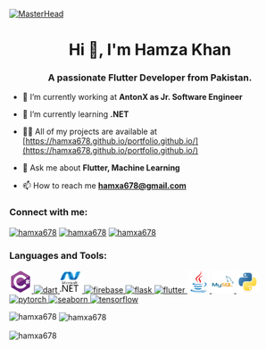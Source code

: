 [![MasterHead](https://media.licdn.com/dms/image/D4D16AQG0UJD03tdwbw/profile-displaybackgroundimage-shrink_350_1400/0/1683057888641?e=1689811200&v=beta&t=eGd7vq0FmtyVPq45wKyNjrtacb0DYgpY2ZQDoU1BO24)](https://rishavchanda.io)
<h1 align="center">Hi 👋, I'm Hamza Khan</h1>
<h3 align="center">A passionate Flutter Developer from Pakistan.</h3>

- 🔭 I’m currently working at **AntonX as Jr. Software Engineer**

- 🌱 I’m currently learning **.NET**

- 👨‍💻 All of my projects are available at [https://hamxa678.github.io/portfolio.github.io/](https://hamxa678.github.io/portfolio.github.io/)

- 💬 Ask me about **Flutter, Machine Learning**

- 📫 How to reach me **hamxa678@gmail.com**

<h3 align="left">Connect with me:</h3>
<p align="left">
<a href="https://twitter.com/hamxa678" target="blank"><img align="center" src="https://raw.githubusercontent.com/rahuldkjain/github-profile-readme-generator/master/src/images/icons/Social/twitter.svg" alt="hamxa678" height="30" width="40" /></a>
<a href="https://linkedin.com/in/hamza-miraj" target="blank"><img align="center" src="https://raw.githubusercontent.com/rahuldkjain/github-profile-readme-generator/master/src/images/icons/Social/linked-in-alt.svg" alt="hamxa678" height="30" width="40" /></a>
<a href="https://instagram.com/hamxa678" target="blank"><img align="center" src="https://raw.githubusercontent.com/rahuldkjain/github-profile-readme-generator/master/src/images/icons/Social/instagram.svg" alt="hamxa678" height="30" width="40" /></a>
</p>

<h3 align="left">Languages and Tools:</h3>
<p align="left"> <a href="https://www.w3schools.com/cs/" target="_blank" rel="noreferrer"> <img src="https://raw.githubusercontent.com/devicons/devicon/master/icons/csharp/csharp-original.svg" alt="csharp" width="40" height="40"/> </a> <a href="https://dart.dev" target="_blank" rel="noreferrer"> <img src="https://www.vectorlogo.zone/logos/dartlang/dartlang-icon.svg" alt="dart" width="40" height="40"/> </a> <a href="https://dotnet.microsoft.com/" target="_blank" rel="noreferrer"> <img src="https://raw.githubusercontent.com/devicons/devicon/master/icons/dot-net/dot-net-original-wordmark.svg" alt="dotnet" width="40" height="40"/> </a> <a href="https://firebase.google.com/" target="_blank" rel="noreferrer"> <img src="https://www.vectorlogo.zone/logos/firebase/firebase-icon.svg" alt="firebase" width="40" height="40"/> </a> <a href="https://flask.palletsprojects.com/" target="_blank" rel="noreferrer"> <img src="https://www.vectorlogo.zone/logos/pocoo_flask/pocoo_flask-icon.svg" alt="flask" width="40" height="40"/> </a> <a href="https://flutter.dev" target="_blank" rel="noreferrer"> <img src="https://www.vectorlogo.zone/logos/flutterio/flutterio-icon.svg" alt="flutter" width="40" height="40"/> </a> <a href="https://www.java.com" target="_blank" rel="noreferrer"> <img src="https://raw.githubusercontent.com/devicons/devicon/master/icons/java/java-original.svg" alt="java" width="40" height="40"/> </a> <a href="https://www.mysql.com/" target="_blank" rel="noreferrer"> <img src="https://raw.githubusercontent.com/devicons/devicon/master/icons/mysql/mysql-original-wordmark.svg" alt="mysql" width="40" height="40"/> </a> <a href="https://www.python.org" target="_blank" rel="noreferrer"> <img src="https://raw.githubusercontent.com/devicons/devicon/master/icons/python/python-original.svg" alt="python" width="40" height="40"/> </a> <a href="https://pytorch.org/" target="_blank" rel="noreferrer"> <img src="https://www.vectorlogo.zone/logos/pytorch/pytorch-icon.svg" alt="pytorch" width="40" height="40"/> </a> <a href="https://seaborn.pydata.org/" target="_blank" rel="noreferrer"> <img src="https://seaborn.pydata.org/_images/logo-mark-lightbg.svg" alt="seaborn" width="40" height="40"/> </a> <a href="https://www.tensorflow.org" target="_blank" rel="noreferrer"> <img src="https://www.vectorlogo.zone/logos/tensorflow/tensorflow-icon.svg" alt="tensorflow" width="40" height="40"/> </a> </p>

<p><img align="left" src="https://github-readme-stats-sigma-five.vercel.app/api/top-langs?username=hamxa678&show_icons=true&locale=en&layout=compact" alt="hamxa678" /></p>

<p>&nbsp;<img align="center" src="https://github-readme-stats-sigma-five.vercel.app/api?username=hamxa678&show_icons=true&locale=en" alt="hamxa678" /></p>

<p><img align="center" src="https://github-readme-streak-stats.herokuapp.com/?user=hamxa678&" alt="hamxa678" /></p>
